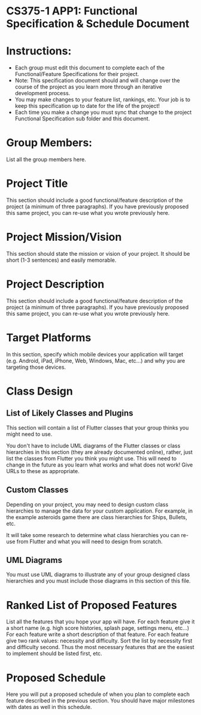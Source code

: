 CS375-1 APP1: Functional Specification & Schedule Document
===========================================================

# Instructions:
* Each group must edit this document to complete each of the Functional/Feature Specifications for their project.
* Note: This specification document should and  will change over the course of the project as you learn more through an iterative development process. 
* You may make changes to your feature list, rankings, etc. Your job is to keep this specification up to date for the life of the project! 
* Each time you make a change you must sync that change to the project Functional Specification sub folder and this document.

# Group Members:
List all the group members here.

# Project Title
This section should include a good functional/feature description of the project (a minimum of  three paragraphs). If you have previously proposed this same project, you can re-use what you wrote previously here.

# Project Mission/Vision
This section should state the mission or vision of your project. It should be short (1-3 sentences) and easily memorable.

# Project Description
This section should include a good functional/feature description of the project (a minimum of  three paragraphs). If you have previously proposed this same project, you can re-use what you wrote previously here.

# Target Platforms
In this section, specify which mobile devices your application will  target (e.g. Android, iPad, iPhone, Web, Windows, Mac, etc...) and why you are targeting those devices.

# Class Design

## List of Likely Classes and Plugins
This section will contain a list of Flutter classes that your group thinks you might need to use. 

You don't have to include UML diagrams of the Flutter classes or class hierarchies in this section (they are already documented online), rather, just list the classes from Flutter you think you might use. This will need to change in the future as you learn what works and what does not work! Give URLs to these as appropriate.

## Custom Classes 
Depending on your project, you may need to design custom class hierarchies to manage the data for your custom application. For example, in the example asteroids game there are class hierarchies for Ships, Bullets, etc.

It will take some research to determine what class hierarchies you can re-use from Flutter and what you will need to design from scratch. 

## UML Diagrams
You must use UML diagrams to illustrate any of your group designed class hierarchies and you must include those diagrams in this section of this file.

# Ranked List of Proposed Features 
List all the features that you hope your app will have.
For each feature give it a short name (e.g. high score histories, splash page, settings menu, etc...)
For each feature write a short description of that feature.
For each feature give two rank values: necessity and difficulty.
Sort the list by necessity first and difficulty second. Thus the most necessary features that are the easiest to implement should be listed first, etc.

# Proposed Schedule
Here you will put a proposed schedule of when you plan to complete each feature described in the previous section. You should have major milestones with dates as well in this schedule.


